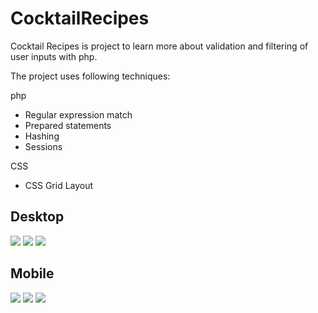# CocktailRecipes
Cocktail Recipes is project to learn more about validation and filtering of user inputs with php.

The project uses following techniques:

php
* Regular expression match
* Prepared statements
* Hashing 
* Sessions

CSS
* CSS Grid Layout



## Desktop

![](Cocktail_Recipes/Application_Shots/sign_up_desktop.png)
![](Cocktail_Recipes/Application_Shots/login_desktop.png)
![](Cocktail_Recipes/Application_Shots/content_desktop.png)

## Mobile

![](Cocktail_Recipes/Application_Shots/sign_up_mobile.png?v=4&s=100)
![](Cocktail_Recipes/Application_Shots/login_mobile.png)
![](Cocktail_Recipes/Application_Shots/content_mobile.png)

